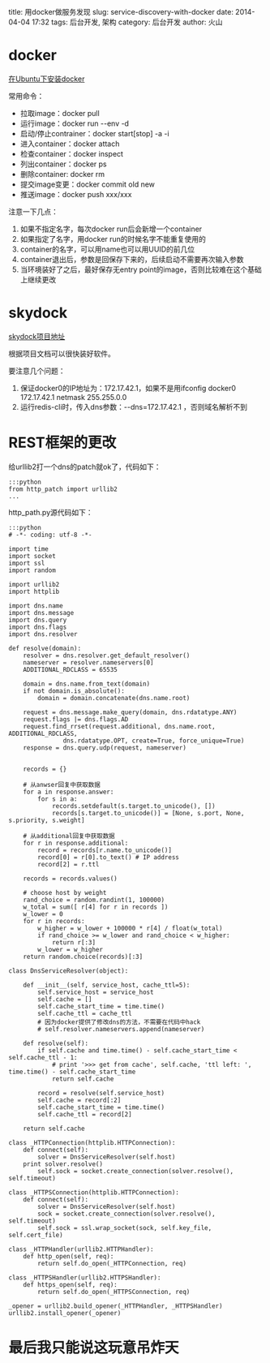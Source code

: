 title: 用docker做服务发现
slug: service-discovery-with-docker
date: 2014-04-04 17:32
tags: 后台开发, 架构
category: 后台开发
author: 火山

# docker

[在Ubuntu下安装docker](http://docs.docker.io/en/latest/installation/ubuntulinux/)

常用命令：

 - 拉取image：docker pull
 - 运行image：docker run --env -d 
 - 启动/停止contrainer：docker start[stop] -a -i
 - 进入container：docker attach 
 - 检查container：docker inspect
 - 列出container：docker ps
 - 删除container: docker rm
 - 提交image变更：docker commit old new
 - 推送image：docker push xxx/xxx

注意一下几点：
	
1. 如果不指定名字，每次docker run后会新增一个container
2. 如果指定了名字，用docker run的时候名字不能重复使用的
3. container的名字，可以用name也可以用UUID的前几位
4. container退出后，参数是回保存下来的，后续启动不需要再次输入参数
5. 当环境装好了之后，最好保存无entry point的image，否则比较难在这个基础上继续更改

# skydock

[skydock项目地址](https://github.com/crosbymichael/skydock)

根据项目文档可以很快装好软件。

要注意几个问题：

1. 保证docker0的IP地址为：172.17.42.1，如果不是用ifconfig docker0 172.17.42.1 netmask 255.255.0.0
2. 运行redis-cli时，传入dns参数：--dns=172.17.42.1 ，否则域名解析不到

# REST框架的更改

给urllib2打一个dns的patch就ok了，代码如下：

	:::python
	from http_patch import urllib2
	...
	
http_path.py源代码如下：

    :::python
	# -*- coding: utf-8 -*-

    import time
    import socket
    import ssl
    import random

    import urllib2
    import httplib

    import dns.name
    import dns.message
    import dns.query
    import dns.flags
    import dns.resolver

    def resolve(domain):
        resolver = dns.resolver.get_default_resolver()
        nameserver = resolver.nameservers[0]
        ADDITIONAL_RDCLASS = 65535

        domain = dns.name.from_text(domain)
        if not domain.is_absolute():
            domain = domain.concatenate(dns.name.root)

        request = dns.message.make_query(domain, dns.rdatatype.ANY)
        request.flags |= dns.flags.AD
        request.find_rrset(request.additional, dns.name.root, ADDITIONAL_RDCLASS,
                   dns.rdatatype.OPT, create=True, force_unique=True)
        response = dns.query.udp(request, nameserver)


        records = {}

        # 从anwser回复中获取数据
        for a in response.answer:
            for s in a:
                records.setdefault(s.target.to_unicode(), [])
                records[s.target.to_unicode()] = [None, s.port, None, s.priority, s.weight]

        # 从additional回复中获取数据
        for r in response.additional:
            record = records[r.name.to_unicode()]
            record[0] = r[0].to_text() # IP address
            record[2] = r.ttl

        records = records.values()

        # choose host by weight
        rand_choice = random.randint(1, 100000)
        w_total = sum([ r[4] for r in records ])
        w_lower = 0
        for r in records:
            w_higher = w_lower + 100000 * r[4] / float(w_total)
            if rand_choice >= w_lower and rand_choice < w_higher:
                return r[:3]
            w_lower = w_higher
        return random.choice(records)[:3]

    class DnsServiceResolver(object):

        def __init__(self, service_host, cache_ttl=5):
            self.service_host = service_host
            self.cache = []
            self.cache_start_time = time.time()
            self.cache_ttl = cache_ttl
            # 因为docker提供了修改dns的方法，不需要在代码中hack
            # self.resolver.nameservers.append(nameserver)

        def resolve(self):
            if self.cache and time.time() - self.cache_start_time < self.cache_ttl - 1:
                # print '>>> get from cache', self.cache, 'ttl left: ', time.time() - self.cache_start_time
                return self.cache

            record = resolve(self.service_host)
            self.cache = record[:2]
            self.cache_start_time = time.time()
            self.cache_ttl = record[2]

    	return self.cache

    class _HTTPConnection(httplib.HTTPConnection):
        def connect(self):
            solver = DnsServiceResolver(self.host)
    	print solver.resolve()
            self.sock = socket.create_connection(solver.resolve(), self.timeout)

    class _HTTPSConnection(httplib.HTTPConnection):
        def connect(self):
            solver = DnsServiceResolver(self.host)
            sock = socket.create_connection(solver.resolve(), self.timeout)
            self.sock = ssl.wrap_socket(sock, self.key_file, self.cert_file)

    class _HTTPHandler(urllib2.HTTPHandler):
        def http_open(self, req):
            return self.do_open(_HTTPConnection, req)

    class _HTTPSHandler(urllib2.HTTPSHandler):
        def https_open(self, req):
            return self.do_open(_HTTPSConnection, req)

    _opener = urllib2.build_opener(_HTTPHandler, _HTTPSHandler)
    urllib2.install_opener(_opener)

# 最后我只能说这玩意吊炸天
